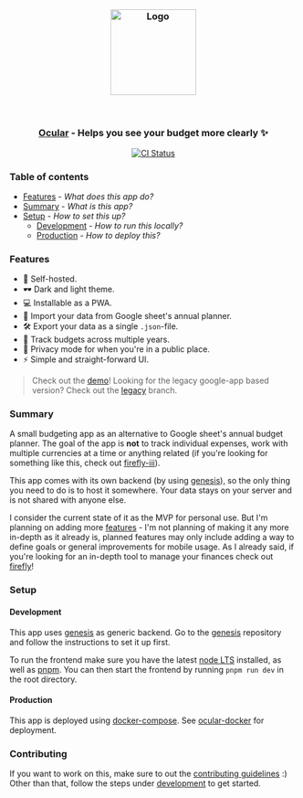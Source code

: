 <br/>

<h3 align="center">
  <img src="https://github.com/simonwep/ocular/assets/30767528/2cbd76cd-adfb-4183-a69a-15784c4dccb6" alt="Logo" height="150">
</h3>

<br/>

<h3 align="center">
  <a href="https://budget.reinisch.io">Ocular</a> - Helps you see your budget more clearly ✨
</h3>

<p align="center">
  <a href="https://github.com/Simonwep/ocular/actions?query=workflow%3ACI"><img
     alt="CI Status"
     src="https://github.com/Simonwep/ocular/workflows/CI/badge.svg"/></a>
</p>

### Table of contents

* [Features](#features) - _What does this app do?_
* [Summary](#summary) - _What is this app?_
* [Setup](#setup) - _How to set this up?_
  * [Development](#development) - _How to run this locally?_
  * [Production](#production) - _How to deploy this?_

### Features

- 🦾 Self-hosted.
- 🕶️ Dark and light theme.
- 💻 Installable as a PWA.
- 🔼 Import your data from Google sheet's annual planner.
- 🛠️ Export your data as a single `.json`-file.
- 🎇 Track budgets across multiple years.
- 🙈 Privacy mode for when you're in a public place.
- ⚡️ Simple and straight-forward UI.

> Check out the [demo](https://ocular.reinisch.io#demo)!
> Looking for the legacy google-app based version? Check out the [legacy](https://github.com/simonwep/ocular/tree/legacy) branch.

### Summary

A small budgeting app as an alternative to Google sheet's annual budget planner.
The goal of the app is **not** to track individual expenses, work with multiple currencies at a time or anything related (if you're looking for something like this, check out [firefly-iii](https://www.firefly-iii.org/)).

This app comes with its own backend (by using [genesis](https://github.com/simonwep/genesis)), so the only thing you need to do is to host it somewhere.
Your data stays on your server and is not shared with anyone else.

I consider the current state of it as the MVP for personal use.
But I'm planning on adding more [features](https://github.com/Simonwep/ocular/issues) - I'm not planning of making it any more in-depth as it already is, planned features may only include adding a way to define goals or general improvements for mobile usage.
As I already said, if you're looking for an in-depth tool to manage your finances check out [firefly](https://www.firefly-iii.org/)!

### Setup

#### Development

This app uses [genesis](https://github.com/simonwep/genesis) as generic backend.
Go to the [genesis](https://github.com/simonwep/genesis) repository and follow the instructions to set it up first.

To run the frontend make sure you have the latest [node LTS](https://nodejs.org/en/) installed, as well as [pnpm](https://pnpm.io/).
You can then start the frontend by running `pnpm run dev` in the root directory.

#### Production

This app is deployed using [docker-compose](https://docs.docker.com/compose/).
See [ocular-docker](https://github.com/simonwep/ocular-docker) for deployment.

### Contributing

If you want to work on this, make sure to out the [contributing guidelines](CONTRIBUTING.md) :)
Other than that, follow the steps under [development](#development) to get started.